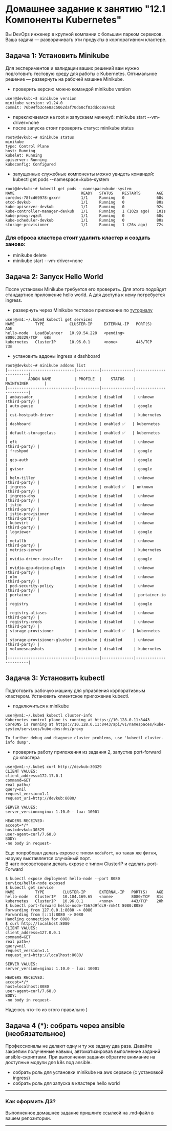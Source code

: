 # Домашнее задание к занятию "12.1 Компоненты Kubernetes"

Вы DevOps инженер в крупной компании с большим парком сервисов. Ваша задача — разворачивать эти продукты в корпоративном кластере. 

## Задача 1: Установить Minikube

Для экспериментов и валидации ваших решений вам нужно подготовить тестовую среду для работы с Kubernetes. Оптимальное решение — развернуть на рабочей машине Minikube.

- проверить версию можно командой minikube version
```
user@devkub:~$ minikube version
minikube version: v1.24.0
commit: 76b94fb3c4e8ac5062daf70d60cf03ddcc0a741b
```
- переключаемся на root и запускаем миникуб: minikube start --vm-driver=none
- после запуска стоит проверить статус: minikube status
```
root@devkub:~# minikube status
minikube
type: Control Plane
host: Running
kubelet: Running
apiserver: Running
kubeconfig: Configured
```
- запущенные служебные компоненты можно увидеть командой: kubectl get pods --namespace=kube-system
```
root@devkub:~# kubectl get pods --namespace=kube-system
NAME                             READY   STATUS    RESTARTS       AGE
coredns-78fcd69978-gxxrr         1/1     Running   0              68s
etcd-devkub                      1/1     Running   0              80s
kube-apiserver-devkub            1/1     Running   0              92s
kube-controller-manager-devkub   1/1     Running   1 (102s ago)   101s
kube-proxy-vqzdl                 1/1     Running   0              68s
kube-scheduler-devkub            1/1     Running   0              80s
storage-provisioner              1/1     Running   1 (26s ago)    72s
```
### Для сброса кластера стоит удалить кластер и создать заново:
- minikube delete
- minikube start --vm-driver=none

## Задача 2: Запуск Hello World
После установки Minikube требуется его проверить. Для этого подойдет стандартное приложение hello world. А для доступа к нему потребуется ingress.

- развернуть через Minikube тестовое приложение по [туториалу](https://kubernetes.io/ru/docs/tutorials/hello-minikube/#%D1%81%D0%BE%D0%B7%D0%B4%D0%B0%D0%BD%D0%B8%D0%B5-%D0%BA%D0%BB%D0%B0%D1%81%D1%82%D0%B5%D1%80%D0%B0-minikube)
```
user@vm1:~/.kube$ kubectl get services
NAME         TYPE           CLUSTER-IP     EXTERNAL-IP   PORT(S)          AGE
hello-node   LoadBalancer   10.99.54.228   <pending>     8080:30329/TCP   68m
kubernetes   ClusterIP      10.96.0.1      <none>        443/TCP          73m
```
- установить аддоны ingress и dashboard
```
root@devkub:~# minikube addons list
|-----------------------------|----------|--------------|-----------------------|
|         ADDON NAME          | PROFILE  |    STATUS    |      MAINTAINER       |
|-----------------------------|----------|--------------|-----------------------|
| ambassador                  | minikube | disabled     | unknown (third-party) |
| auto-pause                  | minikube | disabled     | google                |
| csi-hostpath-driver         | minikube | disabled     | kubernetes            |
| dashboard                   | minikube | enabled ✅   | kubernetes            |
| default-storageclass        | minikube | enabled ✅   | kubernetes            |
| efk                         | minikube | disabled     | unknown (third-party) |
| freshpod                    | minikube | disabled     | google                |
| gcp-auth                    | minikube | disabled     | google                |
| gvisor                      | minikube | disabled     | google                |
| helm-tiller                 | minikube | disabled     | unknown (third-party) |
| ingress                     | minikube | enabled ✅   | unknown (third-party) |
| ingress-dns                 | minikube | disabled     | unknown (third-party) |
| istio                       | minikube | disabled     | unknown (third-party) |
| istio-provisioner           | minikube | disabled     | unknown (third-party) |
| kubevirt                    | minikube | disabled     | unknown (third-party) |
| logviewer                   | minikube | disabled     | google                |
| metallb                     | minikube | disabled     | unknown (third-party) |
| metrics-server              | minikube | disabled     | kubernetes            |
| nvidia-driver-installer     | minikube | disabled     | google                |
| nvidia-gpu-device-plugin    | minikube | disabled     | unknown (third-party) |
| olm                         | minikube | disabled     | unknown (third-party) |
| pod-security-policy         | minikube | disabled     | unknown (third-party) |
| portainer                   | minikube | disabled     | portainer.io          |
| registry                    | minikube | disabled     | google                |
| registry-aliases            | minikube | disabled     | unknown (third-party) |
| registry-creds              | minikube | disabled     | unknown (third-party) |
| storage-provisioner         | minikube | enabled ✅   | kubernetes            |
| storage-provisioner-gluster | minikube | disabled     | unknown (third-party) |
| volumesnapshots             | minikube | disabled     | kubernetes            |
|-----------------------------|----------|--------------|-----------------------|
```
## Задача 3: Установить kubectl

Подготовить рабочую машину для управления корпоративным кластером. Установить клиентское приложение kubectl.
- подключиться к minikube
```
user@vm1:~/.kube$ kubectl cluster-info
Kubernetes control plane is running at https://10.128.0.11:8443
CoreDNS is running at https://10.128.0.11:8443/api/v1/namespaces/kube-system/services/kube-dns:dns/proxy

To further debug and diagnose cluster problems, use 'kubectl cluster-info dump'.
```
- проверить работу приложения из задания 2, запустив port-forward до кластера
```
user@vm1:~/.kube$ curl http://devkub:30329
CLIENT VALUES:
client_address=172.17.0.1
command=GET
real path=/
query=nil
request_version=1.1
request_uri=http://devkub:8080/

SERVER VALUES:
server_version=nginx: 1.10.0 - lua: 10001

HEADERS RECEIVED:
accept=*/*
host=devkub:30329
user-agent=curl/7.68.0
BODY:
-no body in request-
```
Еще попробовал делать expose с типом `nodePort`, но такая же фигня, наружу выставляется случайный порт.  
В чате посоветовали делать expose с типом ClusterIP и сделать port-Forward
```
$ kubectl expose deployment hello-node --port 8080
service/hello-node exposed
$ kubectl get service
NAME         TYPE        CLUSTER-IP      EXTERNAL-IP   PORT(S)    AGE
hello-node   ClusterIP   10.104.169.65   <none>        8080/TCP   81s
kubernetes   ClusterIP   10.96.0.1       <none>        443/TCP    20h
$ kubectl port-forward hello-node-7567d9fdc9-rmk4t 8080:8080
Forwarding from 127.0.0.1:8080 -> 8080
Forwarding from [::1]:8080 -> 8080
Handling connection for 8080
$ curl http://localhost:8080
CLIENT VALUES:
client_address=127.0.0.1
command=GET
real path=/
query=nil
request_version=1.1
request_uri=http://localhost:8080/

SERVER VALUES:
server_version=nginx: 1.10.0 - lua: 10001

HEADERS RECEIVED:
accept=*/*
host=localhost:8080
user-agent=curl/7.68.0
BODY:
-no body in request-
```
Надеюсь что-то из этого правильно )
## Задача 4 (*): собрать через ansible (необязательное)

Профессионалы не делают одну и ту же задачу два раза. Давайте закрепим полученные навыки, автоматизировав выполнение заданий  ansible-скриптами. При выполнении задания обратите внимание на доступные модули для k8s под ansible.
 - собрать роль для установки minikube на aws сервисе (с установкой ingress)
 - собрать роль для запуска в кластере hello world
  
  ---

### Как оформить ДЗ?

Выполненное домашнее задание пришлите ссылкой на .md-файл в вашем репозитории.

---
